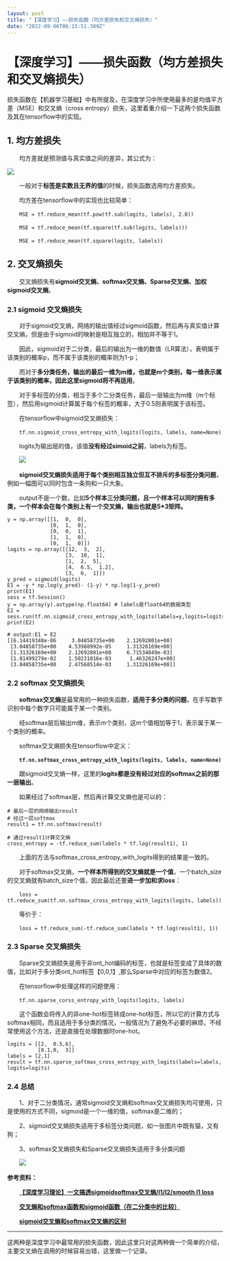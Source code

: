 ```yaml
---
layout: post
title: "【深度学习】——损失函数（均方差损失和交叉熵损失）"
date: "2022-09-06T06:15:51.389Z"
---
```

【深度学习】——损失函数（均方差损失和交叉熵损失）
=========================

损失函数在【机器学习基础】中有所提及，在深度学习中所使用最多的是均值平方差（MSE）和交叉熵（cross entropy）损失，这里着重介绍一下这两个损失函数及其在tensorflow中的实现。

1\. 均方差损失
---------

  均方差就是预测值与真实值之间的差异，其公式为：

![](https://img2022.cnblogs.com/blog/2488947/202209/2488947-20220901162513974-375046551.png)

  一般对于**标签是实数且无界的值**的时候，损失函数选用均方差损失。

  均方差在tensorflow中的实现也比较简单：

  `MSE = tf.reduce_mean(tf.pow(tf.sub(logits, labels), 2.0))`

  `MSE = tf.reduce_mean(tf.square(tf.sub(logits, labels)))`

  `MSE = tf.reduce_mean(tf.square(logits, labels))`

2\. 交叉熵损失
---------

  交叉熵损失有**sigmoid交叉熵、softmax交叉熵、Sparse交叉熵、加权sigmoid交叉熵**。

### 2.1 sigmoid 交叉熵损失

  对于sigmoid交叉熵，网络的输出值经过sigmoid函数，然后再与真实值计算交叉熵，但是由于sigmoid的映射是相互独立的，相加并不等于1。

  因此，sigmoid对于二分类，最后的输出为一维的数值（LR算法），表明属于该类别的概率p，而不属于该类别的概率则为1-p；

  而对于**多分类任务，输出的最后一维为m维，也就是m个类别，每一维表示属于该类别的概率，因此这里sigmoid将不再适用**。

  对于多标签的分类，相当于多个二分类任务，最后一层输出为m维（m个标签），然后用sigmoid计算属于每个标签的概率，大于0.5则表明属于该标签。

  在tensorflow中sigmoid交叉熵损失：

  `tf.nn.sigmoid_cross_entropy_with_logits(logits, labels, name=None)`

  logits为输出层的值，该值**没有经过simoid之前**，labels为标签。

  ![](https://img2022.cnblogs.com/blog/2488947/202209/2488947-20220902100051028-101926068.png)

  **sigmoid交叉熵损失适用于每个类别相互独立但互不排斥的多标签分类问题**，例如一幅图可以同时包含一条狗和一只大象。

  output不是一个数，比如**5个样本三分类问题，且一个样本可以同时拥有多类，一个样本会在每个类别上有一个交叉熵，输出也就是5\*3矩阵。**

    y = np.array([[1,  0,  0], 
                  [0,  1,  0], 
                  [0,  0,  1], 
                  [1,  1,  0], 
                  [0,  1,  0]])
    logits = np.array([[12,  3,  2], 
                       [3,  10,  1], 
                       [1,  2,  5], 
                       [4,  6.5,  1.2], 
                       [3,  6,  1]])
    y_pred = sigmoid(logits)
    E1 = -y * np.log(y_pred)- (1-y) * np.log(1-y_pred)
    print(E1)
    sess = tf.Session()
    y = np.array(y).astype(np.float64) # labels是float64的数据类型
    E2 = sess.run(tf.nn.sigmoid_cross_entropy_with_logits(labels=y,logits=logits))
    print(E2)
    
    # output:E1 = E2
    [[6.14419348e-06     3.04858735e+00    2.12692801e+00]
     [3.04858735e+00    4.53988992e-05     1.31326169e+00]
     [1.31326169e+00    2.12692801e+00     6.71534849e-03]
     [1.81499279e-02    1.50231016e-03      1.46328247e+00]
     [3.04858735e+00    2.47568514e-03     1.31326169e+00]]

### 2.2 softmax 交叉熵损失

  **softmax交叉熵**是最常用的一种损失函数，**适用于多分类的问题**，在手写数字识别中每个数字只可能属于某一个类别。

  经softmax层后输出m维，表示m个类别，这m个值相加等于1，表示属于某一个类别的概率。

  softmax交叉熵损失在tensorflow中定义：

  **`tf.nn.softmax_cross_entropy_with_logits(logits, labels, name=None)`**

  跟sigmoid交叉熵一样，这里的**logits都是没有经过对应的softmax之前的那一层输出**。

  如果经过了softmax层，然后再计算交叉熵也是可以的：

    # 最后一层的网络输出result
    # 经过一层softmax
    result1 = tf.nn.softmax(result)
    
    # 通过result1计算交叉熵
    cross_entropy = -tf.reduce_sum(labels * tf.log(result1), 1)

  上面的方法与softmax\_cross\_entropy\_with\_logits得到的结果是一致的。

  对于softmax交叉熵，**一个样本所得到的交叉熵就是一个值**，一个batch\_size的交叉熵就有batch\_size个值，因此最后还要**进一步加和求loss**：

  `loss = tf.reduce_sum(tf.nn.softmax_cross_entropy_with_logits(logits, labels))`

  等价于：

  `loss = tf.reduce_sum(-tf.reduce_sum(labels * tf.log(result1), 1))`

### 2.3 Sparse 交叉熵损失

  Sparse交叉熵损失是用于非ont\_hot编码的标签，也就是标签变成了具体的数值，比如对于多分类ont\_hot标签【0,0,1】,那么Sparse中对应的标签为数值2。

  在tensorflow中处理这样的问题使用：

  `tf.nn.sparse_corss_entropy_with_logits(logits, labels)`

  这个函数会将传入的非one-hot标签转成one-hot标签，所以它的计算方式与softmax相同，而且适用于多分类的情况，一般情况为了避免不必要的麻烦，不经常使用这个方法，还是直接在处理数据时one-hot。

    logits = [[2,  0.5,6],
              [0.1,0,  3]]
    labels = [2,1]
    result = tf.nn.sparse_softmax_cross_entropy_with_logits(labels=labels, logits=logits)

### 2.4 总结

  1、对于二分类情况，通常sigmoid交叉熵和softmax交叉熵损失均可使用，只是使用的方式不同，sigmoid是一个一维的值，softmax是二维的；

  2、sigmoid交叉熵损失适用于多标签分类问题，如一张图片中既有猫，又有狗；

  3、softmax交叉熵损失和Sparse交叉熵损失适用于多分类问题

  ![](https://img2022.cnblogs.com/blog/2488947/202209/2488947-20220905221243067-336760706.png)

**参考资料：**

  **[【深度学习理论】一文搞透sigmoidsoftmax交叉熵/l1/l2/smooth l1 loss](https://zhuanlan.zhihu.com/p/148102828)**

  **[交叉熵和softmax函数和sigmoid函数（在二分类中的比较）](https://blog.csdn.net/orangerfun/article/details/104610725)**

  **[sigmoid交叉熵和softmax交叉熵的区别](https://blog.csdn.net/zcc_0015/article/details/102501192)**

* * *

这两种是深度学习中最常用的损失函数，因此这里只对这两种做一个简单的介绍，主要交叉熵在调用的时候容易出错，这里做一个记录。